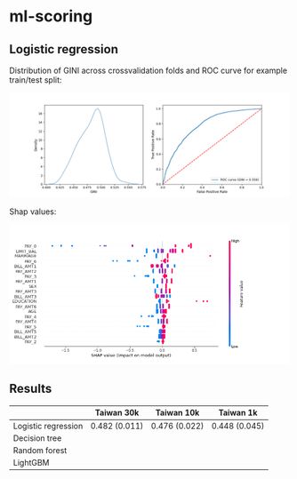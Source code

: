 # ml-scoring


## Logistic regression

Distribution of GINI across crossvalidation folds and ROC curve for example train/test split:

![img](\Img\lr_cv_roc2.png)

Shap values:

![img](\Img\lr_shap2.png)

## Results

|                      | Taiwan 30k | Taiwan 10k | Taiwan 1k |
|----------------------|------------|------------|-----------|
| Logistic regression  | 0.482 (0.011) | 0.476 (0.022) | 0.448 (0.045) |
| Decision tree        |            |            |           |
| Random forest        |            |            |           |
| LightGBM             |            |            |           |